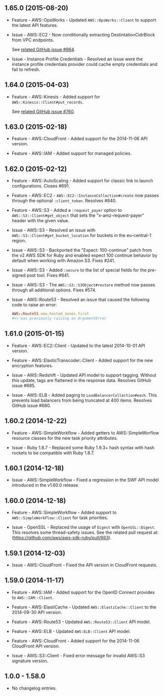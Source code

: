 1.65.0 (2015-08-20)
------------------

* Feature - AWS::OpsWorks - Updated `AWS::OpsWorks::Client` to support the latest API
  features.

* Issue - AWS::EC2 - Now conditionally extracting DestintationCidrBlock from VPC
  endpoints.

  See [related GitHub issue #864](https://github.com/aws/aws-sdk-ruby/issues/864).

* Issue - Instance Profile Credentials - Resolved an issue were the instance
  profile credentials provider could cache empty credentials and fail to
  refresh.

1.64.0 (2015-04-03)
------------------

* Feature - AWS::Kinesis - Added support for `AWS::Kinesis::Client#put_records`.

  See [related GitHub issue #760](https://github.com/aws/aws-sdk-ruby/issues/760).

1.63.0 (2015-02-18)
------------------

* Feature - AWS::CloudFront - Added support for the 2014-11-06 API version.

* Feature - AWS::IAM - Added support for managed policies.

1.62.0 (2015-02-12)
------------------

* Feature - AWS::AutoScaling - Added support for classic link to launch configurations.
  Closes #691.

* Feature - AWS::EC2 - `AWS::EC2::InstanceCollection#create` now passes through the
  optional `:client_token`. Resolves #640.

* Feature - AWS::S3 - Added a `:request_payer` option to `AWS::S3::Client#get_object`
  that sets the "x-amz-request-payer" header with the given value.

* Issue - AWS::S3 - Resolved an issue with `AWS::S3::Client#get_bucket_location`
  for buckets in the eu-central-1 region.

* Issue - AWS::S3 - Backported the "Expect: 100-continue" patch from the v2
  AWS SDK for Ruby and enabled expect 100 continue behavior by default
  when working with Amazon S3. Fixes #241.

* Issue - AWS::S3 - Added `:secure` to the list of special fields for the
  pre-signed post tool. Fixes #641.

* Issue - AWS::S3 - The `AWS::S3::S3Object#restore` method now passes through
  all additional options. Fixes #574.

* Issue - AWS::Route53 - Resolved an issue that caused the following code
  to raise an error:

  ```ruby
  AWS::Route53.new.hosted_zones.first
  #=> was previously raising an ArgumentError
  ```

1.61.0 (2015-01-15)
----------------------

* Feature - AWS::EC2::Client - Updated to the latest 2014-10-01 API version.

* Feature - AWS::ElasticTranscoder::Client - Added support for the new
  encryption features.

* Issue - AWS::Redshift - Updated API model to support tagging. Without
  this update, tags are flattened in the response data.
  Resolves GitHub issue #685.

* Issue - AWS::ELB - Added paging to `LoadBalancerCollection#each`. This
  prevents load balancers from being truncated at 400 items.
  Resolves GitHub issue #680.

1.60.2 (2014-12-22)
----------------------

* Feature - AWS::SimpleWorkflow - Added getters to AWS::SimpleWorflow resource
  classes for the new task priority attributes.

* Issue - Ruby 1.8.7 - Replaced some Ruby 1.9.3+ hash syntax with
  hash rockets to be compatible with Ruby 1.8.7.

1.60.1 (2014-12-18)
----------------------

* Issue - AWS::SimpleWorkflow - Fixed a regression in the SWF API model
  introduced in the v1.60.0 release.

1.60.0 (2014-12-18)
----------------------

* Feature - AWS::SimpleWorkflow - Added support to `AWS::SimpleWorkFlow::Client`
  for task priorities.

* Issue - OpenSSL - Replaced the usage of `Digest` with `OpenSSL::Digest`. This
  resolves some thread-safety issues. See the related pull request at:
  (https://github.com/aws/aws-sdk-ruby/pull/663).

1.59.1 (2014-12-03)
----------------------

* Issue - AWS::CloudFront - Fixed the API version in CloudFront requests.

1.59.0 (2014-11-17)
----------------------

* Feature - AWS::IAM - Added support for the OpenID Connect provides to
  `AWS::IAM::Client`.

* Feature - AWS::ElastiCache - Updated `AWS::ElastiCache::Client` to the
  2014-09-30 API version.

* Feature - AWS::Route53 - Updated `AWS::Route53::Client` API model.

* Feature - AWS::ELB - Updated `AWS:ELB::Client` API model.

* Feature - AWS::CloudFront - Added support for the 2014-11-06 CloudFront
  API version.

* Issue - AWS::S3::Client - Fixed error message for invalid AWS::S3
  signature version.

1.0.0 - 1.58.0
----------------------

* No changelog entries.

